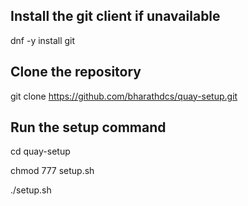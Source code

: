 ## Install the git client if unavailable 

dnf -y install git

## Clone the repository 

git clone https://github.com/bharathdcs/quay-setup.git

## Run the setup command

cd quay-setup

chmod 777 setup.sh

./setup.sh
